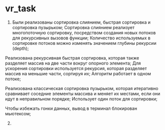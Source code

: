 # vr_task

1. Были реализованы сортировка слиянием, быстрая сортировка и сортировка пузырьком;
Сортировка слиянием реализует многопоточную сортировку, посредством создания новых потоков для рекурсивных вызовов функции;
Количество используемых в сортировке потоков можно изменять значением глубины рекурсии (depth);

Реализована рекурсивная быстрая сортировка, которая также разделяет массив на две части вокруг опорного элемента;
Для ускорения сортировки используется рекурсия, которая разделяет массив на меньшие части, сортируя их;
Алгоритм работает в одном потоке;

Реализована классическая сортировка пузырьком, которая итеративно сравнивает соседние элементы массива и меняет их местами, если они идут в неправильном порядке;
Использует один поток для сортировки;

Чтобы избежать гонки данных, вывод в терминал блокирован мьютексом;

2.